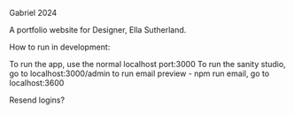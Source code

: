 Gabriel 2024

A portfolio website for Designer, Ella Sutherland. 

How to run in development: 

To run the app, use the normal localhost port:3000
To run the sanity studio, go to localhost:3000/admin 
to run email preview - npm run email, go to localhost:3600

Resend logins? 
